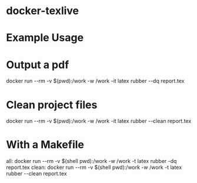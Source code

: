 # docker-texlive

# Example Usage

  # Output a pdf
  docker run --rm -v $(pwd):/work -w /work -it latex rubber --dq report.tex
  
  # Clean project files
  docker run --rm -v $(pwd):/work -w /work -it latex rubber --clean report.tex
  
# With a Makefile

  all: 
	    docker run --rm -v $(shell pwd):/work -w /work -t latex rubber -dq report.tex
  clean:
	    docker run --rm -v $(shell pwd):/work -w /work -t latex rubber --clean report.tex
